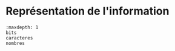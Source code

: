 <!-- Copyright 2024 Maxime Jan <maxime.jan@edufr.ch> -->
<!-- SPDX-License-Identifier: CC-BY-NC-SA-4.0 -->

# Représentation de l'information

```{toctree}
:maxdepth: 1
bits
caracteres
nombres
```
